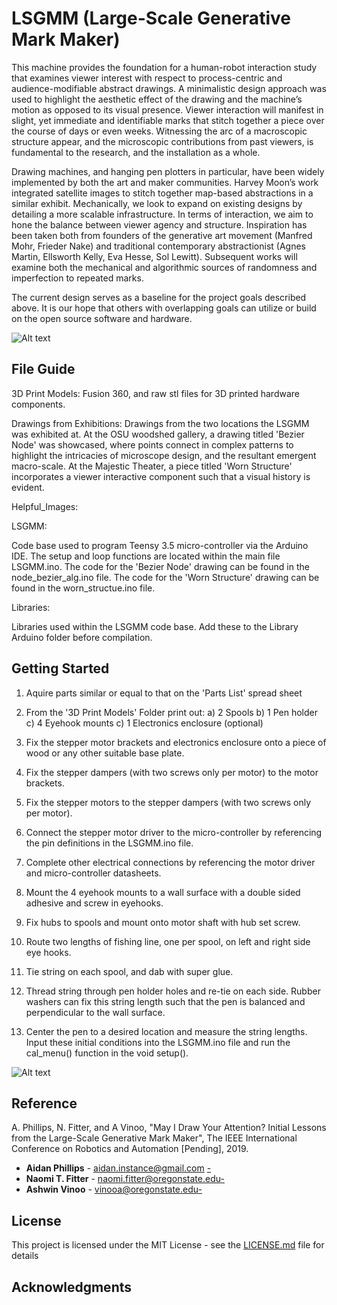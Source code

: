 # LSGMM (Large-Scale Generative Mark Maker)

This machine provides the foundation for a human-robot interaction study that examines viewer interest with respect to process-centric and audience-modifiable abstract drawings.  A minimalistic design approach was used to highlight the aesthetic effect of the drawing and the machine’s motion as opposed to its visual presence.  Viewer interaction will manifest in slight, yet immediate and identifiable marks that stitch together a piece over the course of days or even weeks.  Witnessing the arc of a macroscopic structure appear, and the microscopic contributions from past viewers, is fundamental to the research, and the installation as a whole.

Drawing machines, and hanging pen plotters in particular, have been widely implemented by both the art and maker communities.  Harvey Moon’s work integrated satellite images to stitch together map-based abstractions in a similar exhibit.  Mechanically, we look to expand on existing designs by detailing a more scalable infrastructure.  In terms of interaction, we aim to hone the balance between viewer agency and structure.  Inspiration has been taken both from founders of the generative art movement (Manfred Mohr, Frieder Nake) and traditional contemporary abstractionist (Agnes Martin, Ellsworth Kelly, Eva Hesse, Sol Lewitt).  Subsequent works will examine both the mechanical and algorithmic sources of randomness and imperfection to repeated marks.

The current design serves as a baseline for the project goals described above.  It is our hope that others with overlapping goals can utilize or build on the open source software and hardware.

![Alt text](Helpful_Images/Large_Scale_Plotter.jpg?raw=true "Title")

## File Guide

3D Print Models: Fusion 360, and raw stl files for 3D printed hardware components.

Drawings from Exhibitions: Drawings from the two locations the LSGMM was exhibited at.  At the OSU woodshed gallery, a drawing titled 'Bezier Node' was showcased, where points connect in complex patterns to highlight the intricacies of microscope design, and the resultant emergent macro-scale.  At the Majestic Theater, a piece titled 'Worn Structure' incorporates a viewer interactive component such that a visual history is evident.

Helpful_Images:

LSGMM: 

Code base used to program Teensy 3.5 micro-controller via the Arduino IDE.  The setup and loop functions are located within the main file LSGMM.ino.  The code for the 'Bezier Node' drawing can be found in the node_bezier_alg.ino file.  The code for the 'Worn Structure' drawing can be found in the worn_structue.ino file.

Libraries:

Libraries used within the LSGMM code base.  Add these to the Library Arduino folder before compilation.


## Getting Started

1. Aquire parts similar or equal to that on the 'Parts List' spread sheet

2. From the '3D Print Models' Folder print out:
	a) 2 Spools
        b) 1 Pen holder
	c) 4 Eyehook mounts
        c) 1 Electronics enclosure (optional)

3. Fix the stepper motor brackets and electronics enclosure onto a piece of wood or any other suitable base plate.

4. Fix the stepper dampers (with two screws only per motor) to the motor brackets.

5. Fix the stepper motors to the stepper dampers (with two screws only per motor).

6. Connect the stepper motor driver to the micro-controller by referencing the pin definitions in the LSGMM.ino file.

7. Complete other electrical connections by referencing the motor driver and micro-controller datasheets.

8. Mount the 4 eyehook mounts to a wall surface with a double sided adhesive and screw in eyehooks.

9. Fix hubs to spools and mount onto motor shaft with hub set screw.

10. Route two lengths of fishing line, one per spool, on left and right side eye hooks.  

11. Tie string on each spool, and dab with super glue.

12. Thread string through pen holder holes and re-tie on each side.  Rubber washers can fix this string length such that the pen is balanced and perpendicular to the wall surface.

13. Center the pen to a desired location and measure the string lengths.  Input these initial conditions into the LSGMM.ino file and run the cal_menu() function in the void setup().

![Alt text](Helpful_Images/Base_Plate.png?raw=true "Title")


## Reference

A. Phillips, N. Fitter, and A Vinoo, "May I Draw Your Attention?  Initial Lessons from the Large-Scale Generative Mark Maker", The IEEE International Conference on Robotics and Automation [Pending], 2019.

* **Aidan Phillips** - aidan.instance@gmail.com [-]()
* **Naomi T. Fitter** - naomi.fitter@oregonstate.edu[-]()
* **Ashwin Vinoo** - vinooa@oregonstate.edu[-]()


## License

This project is licensed under the MIT License - see the [LICENSE.md](LICENSE.md) file for details

## Acknowledgments


